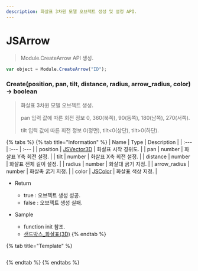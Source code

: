 ```yaml
---
description: 화살표 3차원 모델 오브젝트 생성 및 설정 API.
---
```


# JSArrow

> Module.CreateArrow API 생성.

```javascript
var object = Module.CreateArrow("ID");
```

### Create(position, pan, tilt, distance, radius, arrow_radius, color) → boolean

> 화살표 3차원 모델 오브젝트 생성.
> 
> pan 입력 값에 따른 회전 정보 0, 360(북쪽), 90(동쪽), 180(남쪽), 270(서쪽).
> 
> tilt 입력 값에 따른 회전 정보 0(정면), tilt&lt;0(상단), tilt&gt;0(하단).

{% tabs %}
{% tab title="Information" %}
| Name | Type | Description |
| :--- | :--- | :--- |
| position | [JSVector3D](../core/jsvector3d.md) | 화살표 시작 경위도. |
| pan | number | 화살표 Y축 회전 설정. |
| tilt | number | 화살표 X축 회전 설정. |
| distance | number | 화살표 전체 길이 설정. |
| radius | number | 화살대 굵기 지정. |
| arrow_radius | number | 화살촉 굵기 지정. |
| color | [JSColor](../core/jscolor.md) | 화살표 색상 지정. |
  
* Return
  * true : 오브젝트 생성 성공.
  * false : 오브젝트 생성 실패.
  
* Sample
  * function init 참조.
  * [샌드박스\_화살표(3D)](http://sandbox.dtwincloud.com/code/main.do?id=object_arrow)
{% endtab %}

{% tab title="Template" %}
```javascript
```
{% endtab %}
{% endtabs %}